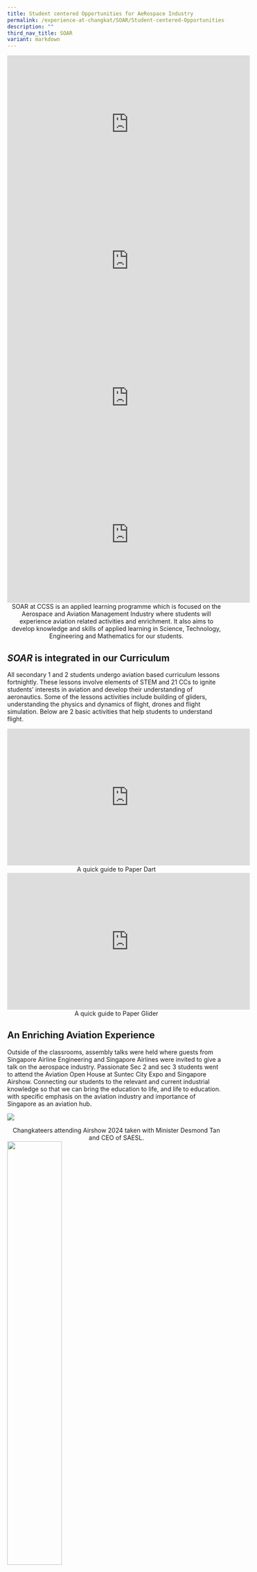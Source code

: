 ```yaml
---
title: Student centered Opportunities for AeRospace Industry
permalink: /experience-at-changkat/SOAR/Student-centered-Opportunities-for-AeRospace-Industry/
description: ""
third_nav_title: SOAR
variant: markdown
---
```

<center><iframe width="560" height="315" src="https://www.youtube.com/embed/-juulEaFrbs" title="YouTube video player" frameborder="0" allow="accelerometer; autoplay; clipboard-write; encrypted-media; gyroscope; picture-in-picture" allowfullscreen=""></iframe></center>

<center><iframe width="560" height="315" src="https://www.youtube.com/embed/m4SlXeXI260" title="YouTube video player" frameborder="0" allow="accelerometer; autoplay; clipboard-write; encrypted-media; gyroscope; picture-in-picture" allowfullscreen=""></iframe></center>

<center><iframe width="560" height="315" src="https://www.youtube.com/embed/ZSVVxGb5gZ0" title="YouTube video player" frameborder="0" allow="accelerometer; autoplay; clipboard-write; encrypted-media; gyroscope; picture-in-picture" allowfullscreen=""></iframe></center>

<center><iframe width="560" height="315" src="https://www.youtube.com/embed/PjF0Fsnbbhw" title="YouTube video player" frameborder="0" allow="accelerometer; autoplay; clipboard-write; encrypted-media; gyroscope; picture-in-picture" allowfullscreen=""></iframe></center>

<center>SOAR&nbsp;at CCSS is an applied learning programme which is focused on the Aerospace and Aviation Management Industry where students will experience aviation related activities and enrichment. It also aims to develop knowledge and skills of applied learning in Science, Technology, Engineering and Mathematics for our students.</center>

**_SOAR_**&nbsp;**is integrated in our Curriculum**
----------------------------------------------

All secondary 1 and 2 students undergo aviation based curriculum lessons fortnightly. These lessons involve elements of STEM and 21 CCs to ignite students’ interests in aviation and develop their understanding of aeronautics. Some of the lessons activities include building of gliders, understanding the physics and dynamics of flight, drones and flight simulation. Below are 2 basic activities that help students to understand flight.

<center><iframe width="560" height="315" src="https://www.youtube.com/embed/cK6dDTWCW58" title="YouTube video player" frameborder="0" allow="accelerometer; autoplay; clipboard-write; encrypted-media; gyroscope; picture-in-picture" allowfullscreen=""></iframe></center>

<center>A quick guide to Paper Dart</center>

<center><iframe width="560" height="315" src="https://www.youtube.com/embed/phWhg8703DI" title="YouTube video player" frameborder="0" allow="accelerometer; autoplay; clipboard-write; encrypted-media; gyroscope; picture-in-picture" allowfullscreen=""></iframe></center>

<center>A quick guide to Paper Glider</center>

**An Enriching Aviation Experience**
------------------------------------

Outside of the classrooms, assembly talks were held where guests from Singapore Airline Engineering and Singapore Airlines were invited to give a talk on the aerospace industry. Passionate Sec 2 and sec 3 students went to attend the Aviation Open House at Suntec City Expo and Singapore Airshow. Connecting our students to the relevant and current industrial knowledge so that we can bring the education to life, and life to education. with specific emphasis on the aviation industry and importance of Singapore as an aviation hub.

![](/images/DSA/ALP3.jpg)
<center>Changkateers attending Airshow 2024 taken with Minister Desmond Tan and CEO of SAESL.</center>

<img src="/images/Experience-1.jpeg" style="width:50%">
<center>Assembly talk by SIA engineering Senior Vice president Mr Ivan Neo and SIA pilot Mr Shaun Neo</center>

<img src="/images/Experience-2-300x225.jpeg" style="width:50%">
<center>Students visiting aviation open house</center>

Enriching the students further, students were selected and trained to take part in external competitions. For example, in the Aerochallenge at Ngee Ann Polytechnic,Â&nbsp;our secondary three Physics students, visited Temasek Polytechnic and ITE for their aerospace/aviation based enrichment workshop to learn more aviation related skills such as the designing of aircrafts.

In June 2016, the learning experience took students overseas to NASA in Houston together with Mr Melvin Ng, HOD/Science, and Mr Patrick Ang! The students also won awards for Excellence in Mission Design - Scientific Challenge and Commercial Presentation during this trip.

<img src="/images/Experience-3.jpeg" style="width:50%;float:left"><img src="/images/Experience-4.jpeg" style="width:50%">
<center>Check out more about the NASA trip to Houston and our Changkateer's experience from the video below!</center>

**Strong Partnerships with the Aviation Industries**
----------------------------------------------------

To have a more holistic programme, SOAR have partnerships with institute of higher learning such as Singapore Polytechnic, Temasek Polytechnic, Republic Polytechnic and ITE. SOAR is also fortunate to have partners in the Aviation Industries such as CAAS, SIA EC and Rolls Royce. Visits to our partners such as Rolls Royce adds value to learning more about the aviation industries for both staff and students. On the annual STEM ALP day, our school collaborated with STEM professionals from Rolls Royce and carried out Pet rocket and autonomous vehicles activities.

![](/images/DSA/ALP1.jpg)
<center>STEM professionals from Rolls-Royce on STEM-ALP Day 2023</center>

<img src="/images/DSA/ALP2.jpg" style="width:50%">
<br>

<img src="/images/Exprience-5-300x224.jpeg" style="width:50%">
<center>Learning Journey to Rolls-Royce</center>

<center><iframe width="560" height="315" src="https://www.youtube.com/embed/U9SgAXMNVbc" title="YouTube video player" frameborder="0" allow="accelerometer; autoplay; clipboard-write; encrypted-media; gyroscope; picture-in-picture" allowfullscreen=""></iframe></center>

<center>Our Changkateer conducting a reverse interview with Rolls-Royce Aerospace during The Singapore Airshow</center>

**Facilities to match the Aviation Experience**
-----------------------------------------------

Infrastructure was upgraded to match the demands of a unique Aviation Experience. Our school open our first ever ICT integrated ALP room to facilitate collaborative learning and develop 21 ccs in our students during the STEM based lessons.

<img src="/images/Experience-6-300x224.jpeg" style="width:50%;float:left"><img src="/images/Experience-7-300x225.jpeg" style="width:50%">
<center>STEM based lessons at new ALP room</center>

There is also a new aviation career corner.&nbsp; Changkateers are able to learn more about the possible careers in Aviation and have a good idea and information on the courses they need to pursue for their next phase of their education pathway.

**Aviation @ CCSS**
-------------------

A picture speaks a thousand words. Click&nbsp;[here](/experience-at-changkat/SOAR/Aviation-at-CCSS)&nbsp;to see more about the activities, learning journeys and rich learning experience that take place through out the year.



**Join us on this exciting Aviation Journey**
---------------------------------------------

Primary 6 students who are interested to join us can now secure a place in CCSS through the Direct School Admission-Secondary Exercise. For more info,&nbsp;[click here](/experience-at-changkat/Direct-School-Admission/ALP).